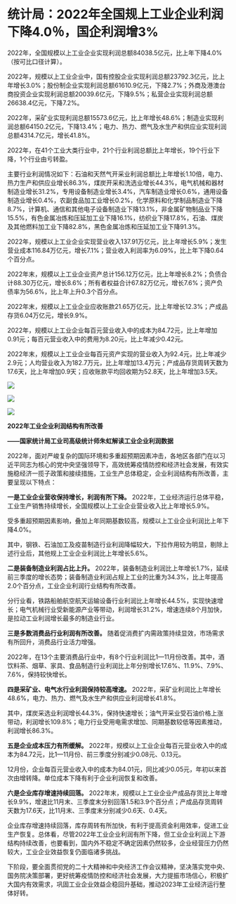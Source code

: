 # 统计局：2022年全国规上工业企业利润下降4.0％，国企利润增3%

2022年，全国规模以上工业企业实现利润总额84038.5亿元，比上年下降4.0%（按可比口径计算）。

2022年，规模以上工业企业中，国有控股企业实现利润总额23792.3亿元，比上年增长3.0%；股份制企业实现利润总额61610.9亿元，下降2.7%；外商及港澳台商投资企业实现利润总额20039.6亿元，下降9.5%；私营企业实现利润总额26638.4亿元，下降7.2%。

2022年，采矿业实现利润总额15573.6亿元，比上年增长48.6%；制造业实现利润总额64150.2亿元，下降13.4%；电力、热力、燃气及水生产和供应业实现利润总额4314.7亿元，增长41.8%。

2022年，在41个工业大类行业中，21个行业利润总额比上年增长，19个行业下降，1个行业由亏转盈。

主要行业利润情况如下：石油和天然气开采业利润总额比上年增长1.10倍，电力、热力生产和供应业增长86.3%，煤炭开采和洗选业增长44.3%，电气机械和器材制造业增长31.2%，专用设备制造业增长3.4%，汽车制造业增长0.6%，通用设备制造业增长0.4%，农副食品加工业增长0.2%，化学原料和化学制品制造业下降8.7%，计算机、通信和其他电子设备制造业下降13.1%，非金属矿物制品业下降15.5%，有色金属冶炼和压延加工业下降16.1%，纺织业下降17.8%，石油、煤炭及其他燃料加工业下降82.8%，黑色金属冶炼和压延加工业下降91.3%。

2022年，规模以上工业企业实现营业收入137.91万亿元，比上年增长5.9%；发生营业成本116.84万亿元，增长7.1%；营业收入利润率为6.09%，比上年下降0.64个百分点。

2022年末，规模以上工业企业资产总计156.12万亿元，比上年增长8.2%；负债合计88.30万亿元，增长8.6%；所有者权益合计67.82万亿元，增长7.6%；资产负债率为56.6%，比上年上升0.3个百分点。

2022年末，规模以上工业企业应收账款21.65万亿元，比上年增长12.3%；产成品存货6.04万亿元，增长9.9%。

2022年，规模以上工业企业每百元营业收入中的成本为84.72元，比上年增加0.91元；每百元营业收入中的费用为8.20元，比上年减少0.42元。

2022年末，规模以上工业企业每百元资产实现的营业收入为92.4元，比上年减少2.9元；人均营业收入为182.7万元，比上年增加13.4万元；产成品存货周转天数为17.6天，比上年增加0.9天；应收账款平均回收期为52.8天，比上年增加3.5天。

![](https://inews.gtimg.com/newsapp_bt/0/15635457907/1000)

![](https://inews.gtimg.com/newsapp_bt/0/15635457641/1000)

![](https://inews.gtimg.com/newsapp_bt/0/15635457643/1000)

**2022年工业企业利润结构有所改善**

**——国家统计局工业司高级统计师朱虹解读工业企业利润数据**

2022年，面对严峻复杂的国际环境和多重超预期因素冲击，各地区各部门在以习近平同志为核心的党中央坚强领导下，高效统筹疫情防控和经济社会发展，有效实施稳经济一揽子政策和接续措施，工业生产总体稳定，企业利润结构有所改善，主要呈现以下特点：

**一是工业企业营收保持增长，利润有所下降。** 2022年，工业经济运行总体平稳，工业生产销售持续增长，全国规模以上工业企业营业收入比上年增长5.9%。

受多重超预期因素影响，叠加上年同期基数较高，规模以上工业企业利润比上年下降4.0%。

其中，钢铁、石油加工及疫苗制造行业利润降幅较大，下拉作用较为明显，剔除上述行业后，其他规上工业企业利润比上年增长5.6%。

**二是装备制造业利润占比上升。**
2022年，装备制造业利润比上年增长1.7%，延续前三季度的增长态势；装备制造业利润占规上工业的比重为34.3%，比上年提高2.0个百分点，工业企业利润行业结构有所改善。

分行业看，铁路船舶航空航天运输设备行业利润比上年增长44.5%，实现快速增长；电气机械行业受新能源产业等带动，利润增长31.2%，增速连续8个月加快，是拉动工业利润增长最多的制造业行业。

**三是多数消费品行业利润有所改善。** 随着促消费扩内需政策持续显效，市场需求有所回升，消费品行业活力增强。

2022年，在13个主要消费品行业中，有8个行业利润比1—11月份改善。其中，酒饮料茶、烟草、家具、食品制造行业利润比上年分别增长17.6%、11.9%、7.9%、7.6%，保持较快增长。

**四是采矿业、电气水行业利润保持较高增速。** 2022年，采矿业利润比上年增长48.6%，电力、热力、燃气及水生产和供应业利润增长41.8%。

其中，煤炭采选业利润增长44.3%，保持快速增长；油气开采业受石油价格上涨带动，利润增长109.8%；电力行业受用电需求增加、同期基数较低等因素推动，利润增长86.3%。

**五是企业成本压力有所缓解。**
2022年，规模以上工业企业每百元营业收入中的成本为84.72元，比1—11月份、前三季度分别减少0.08元、0.13元。

12月份，企业每百元营业收入中的成本为84.01元，同比减少0.05元，年初以来首次由增转降。单位成本下降有利于企业利润恢复和改善。

**六是企业库存增速持续回落。**
2022年末，规模以上工业企业产成品存货比上年增长9.9%，增速比11月末、三季度末分别回落1.5和3.9个百分点；产成品存货周转天数为17.6天，比11月末、三季度末分别减少0.6天、0.4天。

企业库存增速持续回落，库存周转有所加快，有利于提高资金利用效率，促进工业生产恢复。总体看，尽管2022年工业企业利润有所下降，但工业企业利润上下游结构持续改善，也要看到，国内外不稳定不确定因素仍然较多，企业经营压力仍然较大，工业企业效益恢复仍面临诸多挑战。

下阶段，要全面贯彻党的二十大精神和中央经济工作会议精神，坚决落实党中央、国务院决策部署，更好统筹疫情防控和经济社会发展，大力提振市场信心，积极扩大国内有效需求，巩固工业企业效益企稳回升基础，推动2023年工业经济运行整体好转。

